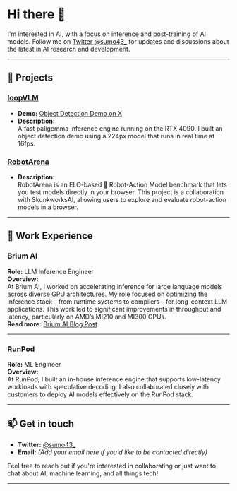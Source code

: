 # Hi there 👋

I'm interested in AI, with a focus on inference and post-training of AI models. Follow me on [Twitter @sumo43_](https://twitter.com/sumo43_) for updates and discussions about the latest in AI research and development.

---

## 🔭 Projects

### [loopVLM](https://github.com/sumo43/loopvlm)
- **Demo:** [Object Detection Demo on X](https://x.com/sumo43_/status/1791589684121903555)  
- **Description:**  
  A fast paligemma inference engine running on the RTX 4090. I built an object detection demo using a 224px model that runs in real time at 16fps.

### [RobotArena](https://x.com/skunkworks_ai/status/1825960894209425619)
- **Description:**  
  RobotArena is an ELO-based 🤖 Robot-Action Model benchmark that lets you test models directly in your browser. This project is a collaboration with SkunkworksAI, allowing users to explore and evaluate robot-action models in a browser.

---

## 💼 Work Experience

### **Brium AI**
**Role:** LLM Inference Engineer  
**Overview:**  
At Brium AI, I worked on accelerating inference for large language models across diverse GPU architectures. My role focused on optimizing the inference stack—from runtime systems to compilers—for long-context LLM applications. This work led to significant improvements in throughput and latency, particularly on AMD’s MI210 and MI300 GPUs.  
**Read more:** [Brium AI Blog Post](https://blog.brium.ai/2024/11/12/blog.html)  

---

### **RunPod**
**Role:** ML Engineer  
**Overview:**  
At RunPod, I built an in-house inference engine that supports low-latency workloads with speculative decoding. I also collaborated closely with customers to deploy AI models effectively on the RunPod stack.

---

## 📫 Get in touch

- **Twitter:** [@sumo43_](https://twitter.com/sumo43_)
- **Email:** *(Add your email here if you'd like to be contacted directly)*

Feel free to reach out if you're interested in collaborating or just want to chat about AI, machine learning, and all things tech!

---
